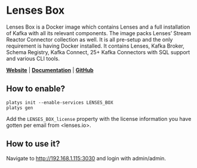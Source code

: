 # Lenses Box

Lenses Box is a Docker image which contains Lenses and a full installation of Kafka with all its relevant components. The image packs Lenses’ Stream Reactor Connector collection as well. It is all pre-setup and the only requirement is having Docker installed. It contains Lenses, Kafka Broker, Schema Registry, Kafka Connect, 25+ Kafka Connectors with SQL support and various CLI tools.

**[Website](https://lenses.io/)** | **[Documentation](https://docs.lenses.io/3.0/dev/lenses-box/)** | **[GitHub](https://github.com/lensesio/fast-data-dev)**

## How to enable?

```
platys init --enable-services LENSES_BOX
platys gen
```

Add the `LENSES_BOX_license` property with the license information you have gotten per email from <lenses.io>.

## How to use it?

Navigate to <http://192.168.1.115:3030> and login with admin/admin.
